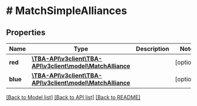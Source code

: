 # # MatchSimpleAlliances

## Properties

Name | Type | Description | Notes
------------ | ------------- | ------------- | -------------
**red** | [**\TBA-API\v3client\TBA-API\v3client\model\MatchAlliance**](MatchAlliance.md) |  | [optional] 
**blue** | [**\TBA-API\v3client\TBA-API\v3client\model\MatchAlliance**](MatchAlliance.md) |  | [optional] 

[[Back to Model list]](../../README.md#documentation-for-models) [[Back to API list]](../../README.md#documentation-for-api-endpoints) [[Back to README]](../../README.md)


